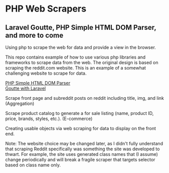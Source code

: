 # PHP Web Scrapers  

## Laravel Goutte, PHP Simple HTML DOM Parser, and more to come  

Using php to scrape the web for data and provide a view in the browser.  

This repo contains example of how to use various php libraries and frameworks to scrape data from the web.  The original design is based on scraping the reddit.com website.  This is an example of a somewhat challenging website to scrape for data.  

[PHP Simple HTML DOM Parser](https://simplehtmldom.sourceforge.io/)  
[Goutte with Laravel](https://github.com/FriendsOfPHP/Goutte)  

Scrape front page and subreddit posts on reddit including title, img, and link (Aggregation)  
  
Scrape product catalog to generate a for sale listing (name, product ID, price, brands, styles, etc.).  (E-commerce)  

Creating usable objects via web scraping for data to display on the front end.  
  


Note:  The website choice may be changed later, as I didn't fully understand that scraping Reddit specifically was something the site was developed to thwart. For example, the site uses generated class names that (I assume) change periodically and will break a fragile scraper that targets selector based on class name only.